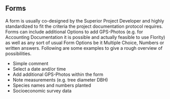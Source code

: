 ## Forms
A form is usually co-designed by the Superior Project Developer and highly standardized to fit the criteria the project documentation protocol requires. Forms can include additional Options to add GPS-Photos (e.g. for Accounting Documentation it is possible and actually feasible to use Flority) as well as any sort of usual Form Options be it Multiple Choice, Numbers or written answers. Following are some examples to give a rough overview of possibilities. 


* Simple comment
* Select a date and/or time
* Add additional GPS-Photos within the form
* Note measurements (e.g. tree diameter DBH)
* Species names and numbers planted
* Socioeconomic survey data
